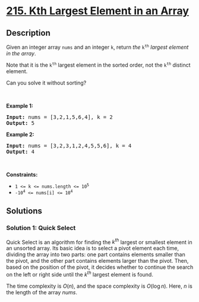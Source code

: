 
<!-- problem:start -->

# [215. Kth Largest Element in an Array](https://leetcode.com/problems/kth-largest-element-in-an-array)



## Description

<!-- description:start -->

<p>Given an integer array <code>nums</code> and an integer <code>k</code>, return <em>the</em> <code>k<sup>th</sup></code> <em>largest element in the array</em>.</p>

<p>Note that it is the <code>k<sup>th</sup></code> largest element in the sorted order, not the <code>k<sup>th</sup></code> distinct element.</p>

<p>Can you solve it without sorting?</p>

<p>&nbsp;</p>
<p><strong class="example">Example 1:</strong></p>
<pre><strong>Input:</strong> nums = [3,2,1,5,6,4], k = 2
<strong>Output:</strong> 5
</pre><p><strong class="example">Example 2:</strong></p>
<pre><strong>Input:</strong> nums = [3,2,3,1,2,4,5,5,6], k = 4
<strong>Output:</strong> 4
</pre>
<p>&nbsp;</p>
<p><strong>Constraints:</strong></p>

<ul>
	<li><code>1 &lt;= k &lt;= nums.length &lt;= 10<sup>5</sup></code></li>
	<li><code>-10<sup>4</sup> &lt;= nums[i] &lt;= 10<sup>4</sup></code></li>
</ul>

<!-- description:end -->

## Solutions

<!-- solution:start -->

### Solution 1: Quick Select

Quick Select is an algorithm for finding the $k^{th}$ largest or smallest element in an unsorted array. Its basic idea is to select a pivot element each time, dividing the array into two parts: one part contains elements smaller than the pivot, and the other part contains elements larger than the pivot. Then, based on the position of the pivot, it decides whether to continue the search on the left or right side until the $k^{th}$ largest element is found.

The time complexity is $O(n)$, and the space complexity is $O(\log n)$. Here, $n$ is the length of the array $\textit{nums}$.

